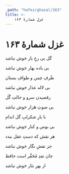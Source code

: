 ```yaml
---
_path: "hafez/ghazal/163"
title: >-
    غزل شمارهٔ ۱۶۳
---
```

# غزل شمارهٔ ۱۶۳

<div class="b" id="bn1"><div class="m1"><p>گل بی رخِ یار خوش نباشد</p></div>
<div class="m2"><p>بی باده بهار خوش نباشد</p></div></div>
<div class="b" id="bn2"><div class="m1"><p>طَرفِ چمن و طوافِ بستان</p></div>
<div class="m2"><p>بی لاله عذار خوش نباشد</p></div></div>
<div class="b" id="bn3"><div class="m1"><p>رقصیدن سرو و حالتِ گُل</p></div>
<div class="m2"><p>بی صوتِ هَزار خوش نباشد</p></div></div>
<div class="b" id="bn4"><div class="m1"><p>با یارِ شکرلبِ گل اندام</p></div>
<div class="m2"><p>بی بوس و کنار خوش نباشد</p></div></div>
<div class="b" id="bn5"><div class="m1"><p>هر نقش که دستِ عقل بندد</p></div>
<div class="m2"><p>جز نقشِ نگار خوش نباشد</p></div></div>
<div class="b" id="bn6"><div class="m1"><p>جان نقدِ مُحَقَّر است حافظ</p></div>
<div class="m2"><p>از بهرِ نثار خوش نباشد</p></div></div>
